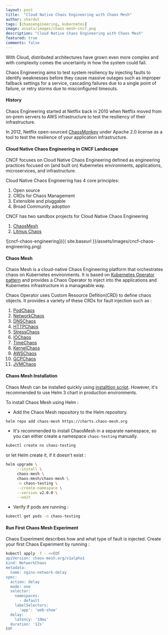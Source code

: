 ```yaml
---
layout: post
title:  "Cloud Native Chaos Engineering with Chaos Mesh"
author: shardul
tags: [chaosengineering, kubernetes]
image: assets/images/chaos-mesh-cncf.png
description: "Cloud Native Chaos Engineering with Chaos Mesh"
featured: true
comments: false
---
```


With Cloud, distributed architectures have grown even more complex and with complexity comes the uncertainty in how the system could fail.

Chaos Engineering aims to test system resiliency by injecting faults to identify weaknesses before they cause massive outages such as improper fallback settings for a service, cascading failures due to a single point of failure, or retry storms due to misconfigured timeouts.


#### History

Chaos Engineering started at Netflix back in 2010 when Netflix moved from on-prem servers to AWS infrastructure to test the resiliency of their infrastructure. 

In 2012, Netflix open-sourced [ChaosMonkey](https://github.com/Netflix/chaosmonkey) under Apache 2.0 license as a tool to test the resilience of your application infrastructure. 


#### Cloud Native Chaos Engineering in CNCF Landscape

CNCF focuses on Cloud Native Chaos Engineering defined as engineering practices focused on (and built on) Kubernetes environments, applications, microservices, and infrastructure.

Cloud Native Chaos Engineering has 4 core principles:
1. Open source
2. CRDs for Chaos Management 
3. Extensible and pluggable
4. Broad Community adoption


CNCF has two sandbox projects for Cloud Native Chaos Engineering 

1. [ChaosMesh](https://github.com/chaos-mesh/chaos-mesh)
2. [Litmus Chaos](https://github.com/litmuschaos/litmus)


![cncf-chaos-engineering]({{ site.baseurl }}/assets/images/cncf-chaos-engineering.png)


#### Chaos Mesh

Chaos Mesh is a cloud-native Chaos Engineering platform that orchestrates chaos on Kubernetes environments. It is based on [Kubernetes Operator pattern](https://kubernetes.io/docs/concepts/extend-kubernetes/operator/) and provides a Chaos Operator to inject into the applications and Kubernetes infrastructure in a manageable way.

Chaos Operator uses Custom Resource Defition(CRD) to define chaos objects. It provides a variety of these CRDs for fault injection such as :

1. [PodChaos](https://chaos-mesh.org/docs/simulate-pod-chaos-on-kubernetes/)
2. [NetworkChaos](https://chaos-mesh.org/docs/simulate-network-chaos-on-kubernetes)
3. [DNSChaos](https://chaos-mesh.org/docs/simulate-dns-chaos-on-kubernetes)
4. [HTTPChaos](https://chaos-mesh.org/docs/simulate-http-chaos-on-kubernetes)
5. [StressChaos](https://chaos-mesh.org/docs/simulate-heavy-stress-on-kubernetes)
6. [IOChaos](https://chaos-mesh.org/docs/simulate-io-chaos-on-kubernetes)
7. [TimeChaos](https://chaos-mesh.org/docs/simulate-time-chaos-on-kubernetes)
8. [KernelChaos](https://chaos-mesh.org/docs/simulate-kernel-chaos-on-kubernetes)
9. [AWSChaos](https://chaos-mesh.org/docs/simulate-aws-chaos)
10. [GCPChaos](https://chaos-mesh.org/docs/simulate-gcp-chaos)
11. [JVMChaos](https://chaos-mesh.org/docs/simulate-jvm-application-chaos)


#### Chaos Mesh Installation 

Chaos Mesh can be installed quickly using [installtion script](https://chaos-mesh.org/docs/quick-start#quick-installation). However, it's recommended to use Helm 3 chart in production environments.

To install Chaos Mesh using Helm :

+ Add the Chaos Mesh repository to the Helm repository.

```bash
helm repo add chaos-mesh https://charts.chaos-mesh.org
``` 

+ It's recommended to install ChaosMesh in a separate namespace, so you can either create a namespace `chaos-testing` manually.

```bash
kubectl create ns chaos-testing
```

or let Helm create it, if it doesn't exist :

```bash
helm upgrade \
     --install \
     chaos-mesh \
     chaos-mesh/chaos-mesh \
     -n chaos-testing \
     --create-namespace \
     --version v2.0.0 \
     --wait
```

+ Verify if pods are running :

```bash
kubectl get pods -n chaos-testing
```

#### Run First Chaos Mesh Experiment

Chaos Experiment describes how and what type of fault is injected. 
Create your first Chaos Experiment by running :

```bash
kubectl apply -f - <<EOF
apiVersion: chaos-mesh.org/v1alpha1
kind: NetworkChaos
metadata:
  name: nginx-network-delay
spec:
  action: delay
  mode: one
  selector:
    namespaces:
      - default
    labelSelectors:
      'app': 'web-show'
  delay:
    latency: '10ms'
  duration: '12s'
EOF
```

